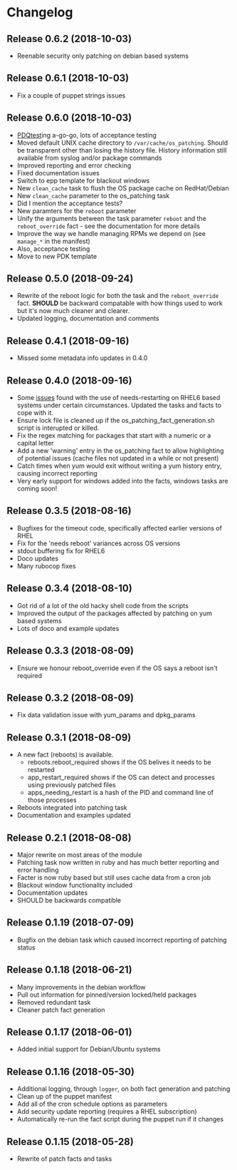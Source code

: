 # Changelog

## Release 0.6.2 (2018-10-03)

- Reenable security only patching on debian based systems

## Release 0.6.1 (2018-10-03)

- Fix a couple of puppet strings issues

## Release 0.6.0 (2018-10-03)

- [PDQtest](https://github.com/declarativesystems/pdqtest)ing a-go-go, lots of acceptance testing
- Moved default UNIX cache directory to `/var/cache/os_patching`.  Should be transparent other than losing the history file.  History information still available from syslog and/or package commands
- Improved reporting and error checking
- Fixed documentation issues
- Switch to epp template for blackout windows
- New `clean_cache` task to flush the OS package cache on RedHat/Debian
- New `clean_cache` parameter to the os_patching task
- Did I mention the acceptance tests?
- New paramters for the `reboot` parameter
- Unify the arguments between the task parameter `reboot` and the `reboot_override` fact - see the documentation for more details
- Improve the way we handle managing RPMs we depend on (see `manage_*` in the manifest)
- Also, acceptance testing
- Move to new PDK template

## Release 0.5.0 (2018-09-24)

- Rewrite of the reboot logic for both the task and the `reboot_override` fact.  **SHOULD** be backward compatable with how things used to work but it's now much cleaner and clearer.
- Updated logging, documentation and comments

## Release 0.4.1 (2018-09-16)

- Missed some metadata info updates in 0.4.0

## Release 0.4.0 (2018-09-16)

- Some [issues](https://github.com/albatrossflavour/puppet_os_patching/issues/36) found with the use of needs-restarting on RHEL6 based systems under certain circumstances.  Updated the tasks and facts to cope with it.
- Ensure lock file is cleaned up if the os_patching_fact_generation.sh script is interupted or killed.
- Fix the regex matching for packages that start with a numeric or a capital letter
- Add a new 'warning' entry in the os_patching fact to allow highlighting of potential issues (cache files not updated in a while or not present)
- Catch times when yum would exit without writing a yum history entry, causing incorrect reporting
- Very early support for windows added into the facts, windows tasks are coming soon!

## Release 0.3.5 (2018-08-16)

- Bugfixes for the timeout code, specifically affected earlier versions of RHEL
- Fix for the 'needs reboot' variances across OS versions
- stdout buffering fix for RHEL6
- Doco updates
- Many rubocop fixes

## Release 0.3.4 (2018-08-10)

- Got rid of a lot of the old hacky shell code from the scripts
- Improved the output of the packages affected by patching on yum based systems
- Lots of doco and example updates

## Release 0.3.3 (2018-08-09)

- Ensure we honour reboot_override even if the OS says a reboot isn't required

## Release 0.3.2 (2018-08-09)

- Fix data validation issue with yum_params and dpkg_params

## Release 0.3.1 (2018-08-09)

- A new fact (reboots) is available.
  - reboots.reboot_required shows if the OS belives it needs to be restarted
  - app_restart_required shows if the OS can detect and processes using previously patched files
  - apps_needing_restart is a hash of the PID and command line of those processes
- Reboots integrated into patching task
- Documentation and examples updated

## Release 0.2.1 (2018-08-08)

- Major rewrite on most areas of the module
- Patching task now written in ruby and has much better reporting and error handling
- Facter is now ruby based but still uses cache data from a cron job
- Blackout window functionality included
- Documentation updates
- SHOULD be backwards compatible

## Release 0.1.19 (2018-07-09)

- Bugfix on the debian task which caused incorrect reporting of patching status

## Release 0.1.18 (2018-06-21)

- Many improvements in the debian workflow
- Pull out information for pinned/version locked/held packages
- Removed redundant task
- Cleaner patch fact generation

## Release 0.1.17 (2018-06-01)

- Added initial support for Debian/Ubuntu systems

## Release 0.1.16 (2018-05-30)

- Additional logging, through `logger`, on both fact generation and patching
- Clean up of the puppet manifest
- Add all of the cron schedule options as parameters
- Add security update reporting (requires a RHEL subscription)
- Automatically re-run the fact script during the puppet run if it changes

## Release 0.1.15 (2018-05-28)

- Rewrite of patch facts and tasks

